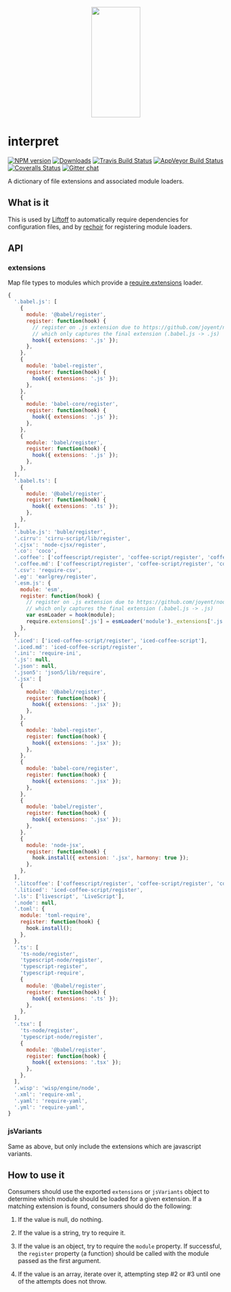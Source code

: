 <p align="center">
  <a href="http://gulpjs.com">
    <img height="257" width="114" src="https://raw.githubusercontent.com/gulpjs/artwork/master/gulp-2x.png">
  </a>
</p>

# interpret

[![NPM version][npm-image]][npm-url] [![Downloads][downloads-image]][npm-url] [![Travis Build Status][travis-image]][travis-url] [![AppVeyor Build Status][appveyor-image]][appveyor-url] [![Coveralls Status][coveralls-image]][coveralls-url] [![Gitter chat][gitter-image]][gitter-url]

A dictionary of file extensions and associated module loaders.

## What is it

This is used by [Liftoff](http://github.com/tkellen/node-liftoff) to automatically require dependencies for
configuration files, and by [rechoir](http://github.com/tkellen/node-rechoir) for registering module loaders.

## API

### extensions

Map file types to modules which provide a [require.extensions] loader.

```js
{
  '.babel.js': [
    {
      module: '@babel/register',
      register: function(hook) {
        // register on .js extension due to https://github.com/joyent/node/blob/v0.12.0/lib/module.js#L353
        // which only captures the final extension (.babel.js -> .js)
        hook({ extensions: '.js' });
      },
    },
    {
      module: 'babel-register',
      register: function(hook) {
        hook({ extensions: '.js' });
      },
    },
    {
      module: 'babel-core/register',
      register: function(hook) {
        hook({ extensions: '.js' });
      },
    },
    {
      module: 'babel/register',
      register: function(hook) {
        hook({ extensions: '.js' });
      },
    },
  ],
  '.babel.ts': [
    {
      module: '@babel/register',
      register: function(hook) {
        hook({ extensions: '.ts' });
      },
    },
  ],
  '.buble.js': 'buble/register',
  '.cirru': 'cirru-script/lib/register',
  '.cjsx': 'node-cjsx/register',
  '.co': 'coco',
  '.coffee': ['coffeescript/register', 'coffee-script/register', 'coffeescript', 'coffee-script'],
  '.coffee.md': ['coffeescript/register', 'coffee-script/register', 'coffeescript', 'coffee-script'],
  '.csv': 'require-csv',
  '.eg': 'earlgrey/register',
  '.esm.js': {
    module: 'esm',
    register: function(hook) {
      // register on .js extension due to https://github.com/joyent/node/blob/v0.12.0/lib/module.js#L353
      // which only captures the final extension (.babel.js -> .js)
      var esmLoader = hook(module);
      require.extensions['.js'] = esmLoader('module')._extensions['.js'];
    },
  },
  '.iced': ['iced-coffee-script/register', 'iced-coffee-script'],
  '.iced.md': 'iced-coffee-script/register',
  '.ini': 'require-ini',
  '.js': null,
  '.json': null,
  '.json5': 'json5/lib/require',
  '.jsx': [
    {
      module: '@babel/register',
      register: function(hook) {
        hook({ extensions: '.jsx' });
      },
    },
    {
      module: 'babel-register',
      register: function(hook) {
        hook({ extensions: '.jsx' });
      },
    },
    {
      module: 'babel-core/register',
      register: function(hook) {
        hook({ extensions: '.jsx' });
      },
    },
    {
      module: 'babel/register',
      register: function(hook) {
        hook({ extensions: '.jsx' });
      },
    },
    {
      module: 'node-jsx',
      register: function(hook) {
        hook.install({ extension: '.jsx', harmony: true });
      },
    },
  ],
  '.litcoffee': ['coffeescript/register', 'coffee-script/register', 'coffeescript', 'coffee-script'],
  '.liticed': 'iced-coffee-script/register',
  '.ls': ['livescript', 'LiveScript'],
  '.node': null,
  '.toml': {
    module: 'toml-require',
    register: function(hook) {
      hook.install();
    },
  },
  '.ts': [
    'ts-node/register',
    'typescript-node/register',
    'typescript-register',
    'typescript-require',
    {
      module: '@babel/register',
      register: function(hook) {
        hook({ extensions: '.ts' });
      },
    },
  ],
  '.tsx': [
    'ts-node/register',
    'typescript-node/register',
    {
      module: '@babel/register',
      register: function(hook) {
        hook({ extensions: '.tsx' });
      },
    },
  ],
  '.wisp': 'wisp/engine/node',
  '.xml': 'require-xml',
  '.yaml': 'require-yaml',
  '.yml': 'require-yaml',
}
```

### jsVariants

Same as above, but only include the extensions which are javascript variants.

## How to use it

Consumers should use the exported `extensions` or `jsVariants` object to determine which module should be loaded for a
given extension. If a matching extension is found, consumers should do the following:

1. If the value is null, do nothing.

2. If the value is a string, try to require it.

3. If the value is an object, try to require the `module` property. If successful, the `register` property (a function)
   should be called with the module passed as the first argument.

4. If the value is an array, iterate over it, attempting step #2 or #3 until one of the attempts does not throw.

[require.extensions]: http://nodejs.org/api/globals.html#globals_require_extensions

[downloads-image]: http://img.shields.io/npm/dm/interpret.svg

[npm-url]: https://www.npmjs.com/package/interpret

[npm-image]: http://img.shields.io/npm/v/interpret.svg

[travis-url]: https://travis-ci.org/gulpjs/interpret

[travis-image]: http://img.shields.io/travis/gulpjs/interpret.svg?label=travis-ci

[appveyor-url]: https://ci.appveyor.com/project/gulpjs/interpret

[appveyor-image]: https://img.shields.io/appveyor/ci/gulpjs/interpret.svg?label=appveyor

[coveralls-url]: https://coveralls.io/r/gulpjs/interpret

[coveralls-image]: http://img.shields.io/coveralls/gulpjs/interpret/master.svg

[gitter-url]: https://gitter.im/gulpjs/gulp

[gitter-image]: https://badges.gitter.im/gulpjs/gulp.svg
